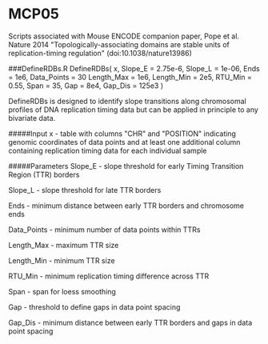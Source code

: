 MCP05
=====
Scripts associated with Mouse ENCODE companion paper, Pope et al. Nature 2014 "Topologically-associating domains are stable units of replication-timing regulation" (doi:10.1038/nature13986)

###DefineRDBs.R
    DefineRDBs( x, Slope_E = 2.75e-6, Slope_L = 1e-06, Ends = 1e6, Data_Points = 30
                Length_Max = 1e6, Length_Min = 2e5, RTU_Min = 0.55, Span = 35,
                Gap = 8e4, Gap_Dis = 125e3 )

DefineRDBs is designed to identify slope transitions along chromosomal profiles of DNA replication timing data but can be applied in principle to any bivariate data.

#####Input
x  -  table with columns "CHR" and "POSITION" indicating genomic coordinates of data points and at least one additional column containing replication timing data for each individual sample

#####Parameters
Slope_E  -  slope threshold for early Timing Transition Region (TTR) borders

Slope_L  -  slope threshold for late TTR borders

Ends  -  minimum distance between early TTR borders and chromosome ends

Data_Points  -  minimum number of data points within TTRs

Length_Max  -  maximum TTR size

Length_Min  -  minimum TTR size

RTU_Min  -  minimum replication timing difference across TTR

Span  -  span for loess smoothing

Gap  -  threshold to define gaps in data point spacing

Gap_Dis  -  minimum distance between early TTR borders and gaps in data point spacing


